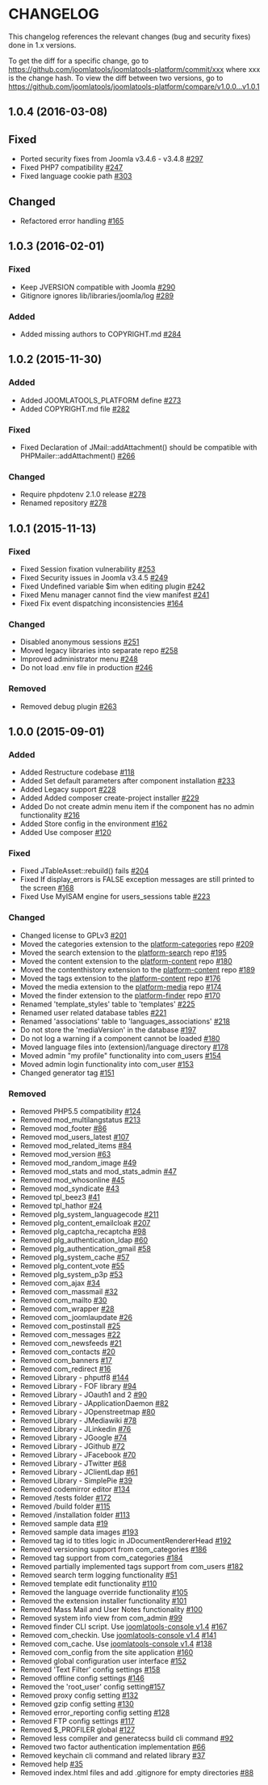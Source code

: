 CHANGELOG
=========

This changelog references the relevant changes (bug and security fixes) done in 1.x versions.

To get the diff for a specific change, go to https://github.com/joomlatools/joomlatools-platform/commit/xxx where xxx is the change hash.
To view the diff between two versions, go to https://github.com/joomlatools/joomlatools-platform/compare/v1.0.0...v1.0.1

## 1.0.4 (2016-03-08)

## Fixed

* Ported security fixes from Joomla v3.4.6 - v3.4.8 [#297](https://github.com/joomlatools/joomlatools-platform/issues/297)
* Fixed PHP7 compatibility [#247](https://github.com/joomlatools/joomlatools-platform/issues/247)
* Fixed language cookie path [#303](https://github.com/joomlatools/joomlatools-platform/issues/303)

## Changed

* Refactored error handling [#165](https://github.com/joomlatools/joomlatools-platform/issues/165)

## 1.0.3 (2016-02-01)

### Fixed 

* Keep JVERSION compatible with Joomla [#290](https://github.com/joomlatools/joomlatools-platform/issues/290)
* Gitignore ignores lib/libraries/joomla/log [#289](https://github.com/joomlatools/joomlatools-platform/issues/289)

### Added

* Added missing authors to COPYRIGHT.md [#284](https://github.com/joomlatools/joomlatools-platform/issues/284)

## 1.0.2 (2015-11-30)

### Added

* Added JOOMLATOOLS_PLATFORM define [#273](https://github.com/joomlatools/joomlatools-platform/issues/273)
* Added COPYRIGHT.md file [#282](https://github.com/joomlatools/joomlatools-platform/issues/282)

### Fixed 

* Fixed Declaration of JMail::addAttachment() should be compatible with PHPMailer::addAttachment() [#266](https://github.com/joomlatools/joomlatools-platform/issues/266)

### Changed

* Require phpdotenv 2.1.0 release [#278](https://github.com/joomlatools/joomlatools-platform/issues/276)
* Renamed repository [#278](https://github.com/joomlatools/joomlatools-platform/issues/278)

## 1.0.1 (2015-11-13)

### Fixed

* Fixed Session fixation vulnerability [#253](https://github.com/joomlatools/joomlatools-platform/issues/253)
* Fixed Security issues in Joomla v3.4.5 [#249](https://github.com/joomlatools/joomlatools-platform/issues/249)
* Fixed Undefined variable $im when editing plugin [#242](https://github.com/joomlatools/joomlatools-platform/issues/242)
* Fixed Menu manager cannot find the view manifest [#241](https://github.com/joomlatools/joomlatools-platform/issues/241)
* Fixed Fix event dispatching inconsistencies [#164](https://github.com/joomlatools/joomlatools-platform/issues/164)

### Changed

* Disabled anonymous sessions [#251](https://github.com/joomlatools/joomlatools-platform/issues/251)
* Moved legacy libraries into separate repo [#258](https://github.com/joomlatools/joomlatools-platform/issues/258)
* Improved administrator menu [#248](https://github.com/joomlatools/joomlatools-platform/issues/248)
* Do not load .env file in production [#246](https://github.com/joomlatools/joomlatools-platform/issues/246)

### Removed

* Removed debug plugin [#263](https://github.com/joomlatools/joomlatools-platform/pull/263)

## 1.0.0 (2015-09-01)

### Added

* Added Restructure codebase [#118](https://github.com/joomlatools/joomlatools-platform/pull/118)
* Added Set default parameters after component installation [#233](https://github.com/joomlatools/joomlatools-platform/pull/233)
* Added Legacy support [#228](https://github.com/joomlatools/joomlatools-platform/pull/228)
* Added Added composer create-project installer [#229](https://github.com/joomlatools/joomlatools-platform/pull/229)
* Added Do not create admin menu item if the component has no admin functionality [#216](https://github.com/joomlatools/joomlatools-platform/pull/216)
* Added Store config in the environment [#162](https://github.com/joomlatools/joomlatools-platform/pull/162)
* Added Use composer [#120](https://github.com/joomlatools/joomlatools-platform/pull/120)

### Fixed

* Fixed JTableAsset::rebuild() fails [#204](https://github.com/joomlatools/joomlatools-platform/pull/204)
* Fixed If display_errors is FALSE exception messages are still printed to the screen [#168](https://github.com/joomlatools/joomlatools-platform/pull/168)
* Fixed Use MyISAM engine for users_sessions table [#223](https://github.com/joomlatools/joomlatools-platform/pull/223)

### Changed

* Changed license to GPLv3 [#201](https://github.com/joomlatools/joomlatools-platform/pull/201)
* Moved the categories extension to the [platform-categories] repo [#209](https://github.com/joomlatools/joomlatools-platform/pull/209)
* Moved the search extension to the [platform-search] repo [#195](https://github.com/joomlatools/joomlatools-platform/pull/195)
* Moved the content extension to the [platform-content] repo [#180](https://github.com/joomlatools/joomlatools-platform/pull/180)
* Moved the contenthistory extension to the [platform-content] repo [#189](https://github.com/joomlatools/joomlatools-platform/pull/189)
* Moved the tags extension to the [platform-content] repo [#176](https://github.com/joomlatools/joomlatools-platform/pull/176)
* Moved the media extension to the [platform-media] repo [#174](https://github.com/joomlatools/joomlatools-platform/pull/174)
* Moved the finder extension to the [platform-finder] repo [#170](https://github.com/joomlatools/joomlatools-platform/pull/170)
* Renamed 'template_styles' table to 'templates' [#225](https://github.com/joomlatools/joomlatools-platform/pull/225)
* Renamed user related database tables [#221](https://github.com/joomlatools/joomlatools-platform/pull/221)
* Renamed 'associations' table to 'languages_associations' [#218](https://github.com/joomlatools/joomlatools-platform/pull/218)
* Do not store the 'mediaVersion' in the database [#197](https://github.com/joomlatools/joomlatools-platform/pull/197)
* Do not log a warning if a component cannot be loaded [#180](https://github.com/joomlatools/joomlatools-platform/pull/180)
* Moved language files into (extension)/language directory [#178](https://github.com/joomlatools/joomlatools-platform/pull/178)
* Moved admin "my profile" functionality into com_users [#154](https://github.com/joomlatools/joomlatools-platform/pull/154)
* Moved admin login functionality into com_user [#153](https://github.com/joomlatools/joomlatools-platform/pull/153)
* Changed generator tag [#151](https://github.com/joomlatools/joomlatools-platform/pull/151)

### Removed

* Removed PHP5.5 compatibility [#124](https://github.com/joomlatools/joomlatools-platform/pull/124)
* Removed mod_multilangstatus [#213](https://github.com/joomlatools/joomlatools-platform/pull/213)
* Removed mod_footer [#86](https://github.com/joomlatools/joomlatools-platform/pull/86)
* Removed mod_users_latest [#107](https://github.com/joomlatools/joomlatools-platform/pull/107)
* Removed mod_related_items [#84](https://github.com/joomlatools/joomlatools-platform/pull/84)
* Removed mod_version [#63](https://github.com/joomlatools/joomlatools-platform/pull/63)
* Removed mod_random_image [#49](https://github.com/joomlatools/joomlatools-platform/pull/49)
* Removed mod_stats and mod_stats_admin [#47](https://github.com/joomlatools/joomlatools-platform/pull/47)
* Removed mod_whosonline [#45](https://github.com/joomlatools/joomlatools-platform/pull/45)
* Removed mod_syndicate [#43](https://github.com/joomlatools/joomlatools-platform/pull/43)
* Removed tpl_beez3 [#41](https://github.com/joomlatools/joomlatools-platform/pull/41)
* Removed tpl_hathor [#24](https://github.com/joomlatools/joomlatools-platform/pull/24)
* Removed plg_system_languagecode [#211](https://github.com/joomlatools/joomlatools-platform/pull/211)
* Removed plg_content_emailcloak [#207](https://github.com/joomlatools/joomlatools-platform/pull/207)
* Removed plg_captcha_recaptcha [#98](https://github.com/joomlatools/joomlatools-platform/pull/98)
* Removed plg_authentication_ldap [#60](https://github.com/joomlatools/joomlatools-platform/pull/60)
* Removed plg_authentication_gmail [#58](https://github.com/joomlatools/joomlatools-platform/pull/58)
* Removed plg_system_cache [#57](https://github.com/joomlatools/joomlatools-platform/pull/57)
* Removed plg_content_vote [#55](https://github.com/joomlatools/joomlatools-platform/pull/55)
* Removed plg_system_p3p [#53](https://github.com/joomlatools/joomlatools-platform/pull/53)
* Removed com_ajax [#34](https://github.com/joomlatools/joomlatools-platform/pull/34)
* Removed com_massmail [#32](https://github.com/joomlatools/joomlatools-platform/pull/32)
* Removed com_mailto [#30](https://github.com/joomlatools/joomlatools-platform/pull/30)
* Removed com_wrapper [#28](https://github.com/joomlatools/joomlatools-platform/pull/28)
* Removed com_joomlaupdate [#26](https://github.com/joomlatools/joomlatools-platform/pull/26)
* Removed com_postinstall [#25](https://github.com/joomlatools/joomlatools-platform/pull/25)
* Removed com_messages [#22](https://github.com/joomlatools/joomlatools-platform/pull/22)
* Removed com_newsfeeds [#21](https://github.com/joomlatools/joomlatools-platform/pull/21)
* Removed com_contacts [#20](https://github.com/joomlatools/joomlatools-platform/pull/20)
* Removed com_banners [#17](https://github.com/joomlatools/joomlatools-platform/pull/17)
* Removed com_redirect [#16](https://github.com/joomlatools/joomlatools-platform/pull/16)
* Removed Library - phputf8 [#144](https://github.com/joomlatools/joomlatools-platform/pull/144)
* Removed Library - FOF library [#94](https://github.com/joomlatools/joomlatools-platform/pull/94)
* Removed Library - JOauth1 and 2 [#90](https://github.com/joomlatools/joomlatools-platform/pull/90)
* Removed Library - JApplicationDaemon [#82](https://github.com/joomlatools/joomlatools-platform/pull/82)
* Removed Library - JOpenstreetmap [#80](https://github.com/joomlatools/joomlatools-platform/pull/80)
* Removed Library - JMediawiki [#78](https://github.com/joomlatools/joomlatools-platform/pull/78)
* Removed Library - JLinkedin [#76](https://github.com/joomlatools/joomlatools-platform/pull/76)
* Removed Library - JGoogle [#74](https://github.com/joomlatools/joomlatools-platform/pull/74)
* Removed Library - JGithub [#72](https://github.com/joomlatools/joomlatools-platform/pull/72)
* Removed Library - JFacebook [#70](https://github.com/joomlatools/joomlatools-platform/pull/70)
* Removed Library - JTwitter [#68](https://github.com/joomlatools/joomlatools-platform/pull/68)
* Removed Library - JClientLdap [#61](https://github.com/joomlatools/joomlatools-platform/pull/61)
* Removed Library - SimplePie [#39](https://github.com/joomlatools/joomlatools-platform/pull/39)
* Removed codemirror editor [#134](https://github.com/joomlatools/joomlatools-platform/pull/134)
* Removed /tests folder [#172](https://github.com/joomlatools/joomlatools-platform/pull/172)
* Removed /build folder [#115](https://github.com/joomlatools/joomlatools-platform/pull/115)
* Removed /installation folder [#113](https://github.com/joomlatools/joomlatools-platform/pull/113)
* Removed sample data  [#19](https://github.com/joomlatools/joomlatools-platform/pull/19)
* Removed sample data images [#193](https://github.com/joomlatools/joomlatools-platform/pull/193)
* Removed tag id to titles logic in JDocumentRendererHead [#192](https://github.com/joomlatools/joomlatools-platform/pull/192)
* Removed versioning support from com_categories [#186](https://github.com/joomlatools/joomlatools-platform/pull/186)
* Removed tag support from com_categories [#184](https://github.com/joomlatools/joomlatools-platform/pull/184)
* Removed partially implemented tags support from com_users [#182](https://github.com/joomlatools/joomlatools-platform/pull/182)
* Removed search term logging functionality [#51](https://github.com/joomlatools/joomlatools-platform/pull/51)
* Removed template edit functionality [#110](https://github.com/joomlatools/joomlatools-platform/pull/110)
* Removed the language override functionality [#105](https://github.com/joomlatools/joomlatools-platform/pull/105)
* Removed the extension installer functionality [#101](https://github.com/joomlatools/joomlatools-platform/pull/101)
* Removed Mass Mail and User Notes functionality [#100](https://github.com/joomlatools/joomlatools-platform/pull/100)
* Removed system info view from com_admin [#99](https://github.com/joomlatools/joomlatools-platform/pull/99)
* Removed finder CLI script. Use [joomlatools-console v1.4] [#167](https://github.com/joomlatools/joomlatools-platform/pull/167)
* Removed com_checkin. Use [joomlatools-console v1.4] [#141](https://github.com/joomlatools/joomlatools-platform/pull/141)
* Removed com_cache. Use [joomlatools-console v1.4] [#138](https://github.com/joomlatools/joomlatools-platform/pull/138)
* Removed com_config from the site application [#160](https://github.com/joomlatools/joomlatools-platform/pull/160)
* Removed global configuration user interface [#152](https://github.com/joomlatools/joomlatools-platform/pull/152)
* Removed 'Text Filter' config settings [#158](https://github.com/joomlatools/joomlatools-platform/pull/158)
* Removed offline config settings [#146](https://github.com/joomlatools/joomlatools-platform/pull/146)
* Removed the 'root_user' config setting[#157](https://github.com/joomlatools/joomlatools-platform/pull/157)
* Removed proxy config setting [#132](https://github.com/joomlatools/joomlatools-platform/pull/132)
* Removed gzip config setting [#130](https://github.com/joomlatools/joomlatools-platform/pull/130)
* Removed error_reporting config setting [#128](https://github.com/joomlatools/joomlatools-platform/pull/128)
* Removed FTP config settings [#117](https://github.com/joomlatools/joomlatools-platform/pull/117)
* Removed $_PROFILER global [#127](https://github.com/joomlatools/joomlatools-platform/pull/127)
* Removed less compiler and generatecss build cli command [#92](https://github.com/joomlatools/joomlatools-platform/pull/92)
* Removed two factor authentication implementation [#66](https://github.com/joomlatools/joomlatools-platform/pull/66)
* Removed keychain cli command and related library [#37](https://github.com/joomlatools/joomlatools-platform/pull/37)
* Removed help [#35](https://github.com/joomlatools/joomlatools-platform/pull/35)
* Removed index.html files and add .gitignore for empty directories [#88](https://github.com/joomlatools/joomlatools-platform/pull/88)
 
[platform-categories]: https://github.com/joomlatools/joomlatools-platform-categories
[platform-search]: https://github.com/joomlatools/joomlatools-platform-search
[platform-content]: https://github.com/joomlatools/joomlatools-platform-content
[platform-media]: https://github.com/joomlatools/joomlatools-platform-media
[platform-finder]: https://github.com/joomlatools/joomlatools-platform-finder

[joomlatools-console v1.4]: https://github.com/joomlatools/joomlatools-console/releases/tag/v1.4.0